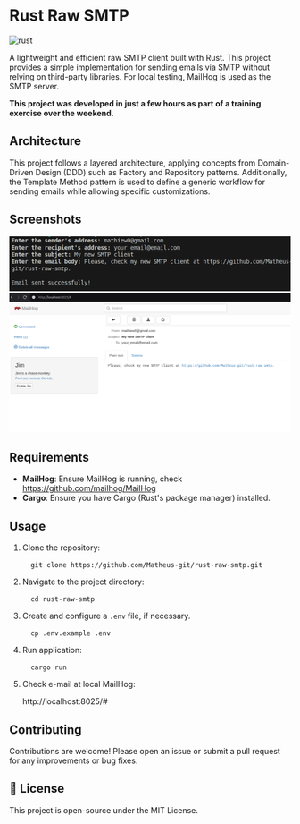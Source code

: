 # Rust Raw SMTP

![rust](https://img.shields.io/badge/Rust-000000?style=for-the-badge&logo=rust&logoColor=white)

A lightweight and efficient raw SMTP client built with Rust. This project provides a simple implementation for sending emails via SMTP without relying on third-party libraries. For local testing, MailHog is used as the SMTP server.

**This project was developed in just a few hours as part of a training exercise over the weekend.**

## Architecture

This project follows a layered architecture, applying concepts from Domain-Driven Design (DDD) such as Factory and Repository patterns. Additionally, the Template Method pattern is used to define a generic workflow for sending emails while allowing specific customizations.

## Screenshots

![terminal_screenshot](assets/terminal_screenshot.png)
![mailhog_screenshot](assets/mailhog_screenshot.png)

## Requirements

- **MailHog**: Ensure MailHog is running, check https://github.com/mailhog/MailHog
- **Cargo**: Ensure you have Cargo (Rust's package manager) installed.

## Usage

1. Clone the repository:
    ```
      git clone https://github.com/Matheus-git/rust-raw-smtp.git
    ```
2. Navigate to the project directory:
    ```
      cd rust-raw-smtp
    ```
3. Create and configure a `.env` file, if necessary.
    ```
      cp .env.example .env
    ```
4. Run application:
    ```
      cargo run
    ```
4. Check e-mail at local MailHog:

    http://localhost:8025/#

## Contributing

Contributions are welcome! Please open an issue or submit a pull request for any improvements or bug fixes.

## 📝 License

This project is open-source under the MIT License.

